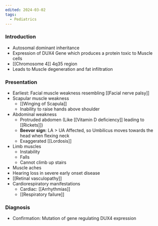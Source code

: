 ```yaml
---
edited: 2024-03-02
tags:
  - Pediatrics
---
```

### Introduction
- Autosomal dominant inheritance
- Expression of DUX4 Gene which produces a protein toxic to Muscle cells
- [[Chromosome 4]] 4q35 region 
- Leads to Muscle degeneration and fat infiltration

### Presentation
- Earliest: Facial muscle weakness resembling [[Facial nerve palsy]] 
- Scapular muscle weakness
	- [[Winging of Scapula]]
	- Inability to raise hands above shoulder
- Abdominal weakness
	- Protruded abdomen (Like [[Vitamin D deficiency]] leading to [[Rickets]]) 
	- **Beevor sign**: LA > UA Affected, so Umbilicus moves towards the head when flexing neck
	- Exaggerated [[Lordosis]] 
- Limb muscles
	- Instability
	- Falls
	- Cannot climb up stairs
- Muscle aches
- Hearing loss in severe early onset disease 
- [[Retinal vasculopathy]]
- Cardiorespiratory manifestations
	- Cardiac: [[Arrhythmias]]
	- [[Respiratory failure]]

### Diagnosis
- Confirmation: Mutation of gene regulating DUX4 expression
